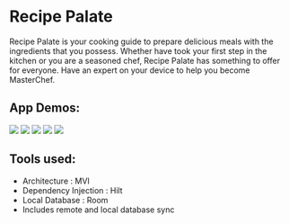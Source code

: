 # Recipe Palate

Recipe Palate is your cooking guide to prepare delicious meals with the ingredients that you possess.
Whether have took your first step in the kitchen or you are a seasoned chef, Recipe Palate has something to offer for everyone.
Have an expert on your device to help you become MasterChef.

## App Demos:
![](/Users/sahilbhatta/Desktop/Screenshot_20240329_152818.png)
![](/Users/sahilbhatta/Desktop/Screenshot_20240329_152911.png)
![](/Users/sahilbhatta/Desktop/Screenshot_20240329_152925.png)
![](/Users/sahilbhatta/Desktop/Screenshot_20240329_153022.png)
![](/Users/sahilbhatta/Desktop/Screenshot_20240329_153047.png)

## Tools used:

- Architecture : MVI
- Dependency Injection : Hilt
- Local Database : Room
- Includes remote and local database sync